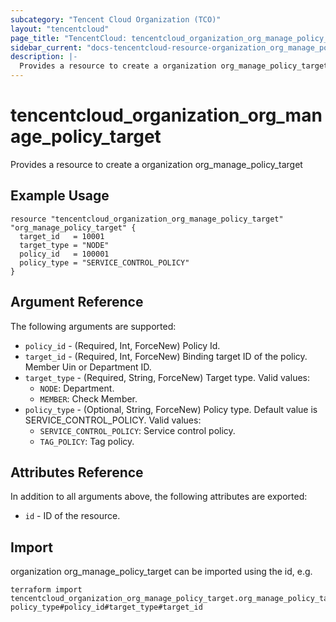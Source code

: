 ```yaml
---
subcategory: "Tencent Cloud Organization (TCO)"
layout: "tencentcloud"
page_title: "TencentCloud: tencentcloud_organization_org_manage_policy_target"
sidebar_current: "docs-tencentcloud-resource-organization_org_manage_policy_target"
description: |-
  Provides a resource to create a organization org_manage_policy_target
---
```


# tencentcloud_organization_org_manage_policy_target

Provides a resource to create a organization org_manage_policy_target

## Example Usage

```hcl
resource "tencentcloud_organization_org_manage_policy_target" "org_manage_policy_target" {
  target_id   = 10001
  target_type = "NODE"
  policy_id   = 100001
  policy_type = "SERVICE_CONTROL_POLICY"
}
```

## Argument Reference

The following arguments are supported:

* `policy_id` - (Required, Int, ForceNew) Policy Id.
* `target_id` - (Required, Int, ForceNew) Binding target ID of the policy. Member Uin or Department ID.
* `target_type` - (Required, String, ForceNew) Target type.
Valid values:
  - `NODE`: Department.
  - `MEMBER`: Check Member.
* `policy_type` - (Optional, String, ForceNew) Policy type. Default value is SERVICE_CONTROL_POLICY.
Valid values:
  - `SERVICE_CONTROL_POLICY`: Service control policy.
  - `TAG_POLICY`: Tag policy.

## Attributes Reference

In addition to all arguments above, the following attributes are exported:

* `id` - ID of the resource.



## Import

organization org_manage_policy_target can be imported using the id, e.g.

```
terraform import tencentcloud_organization_org_manage_policy_target.org_manage_policy_target policy_type#policy_id#target_type#target_id
```


